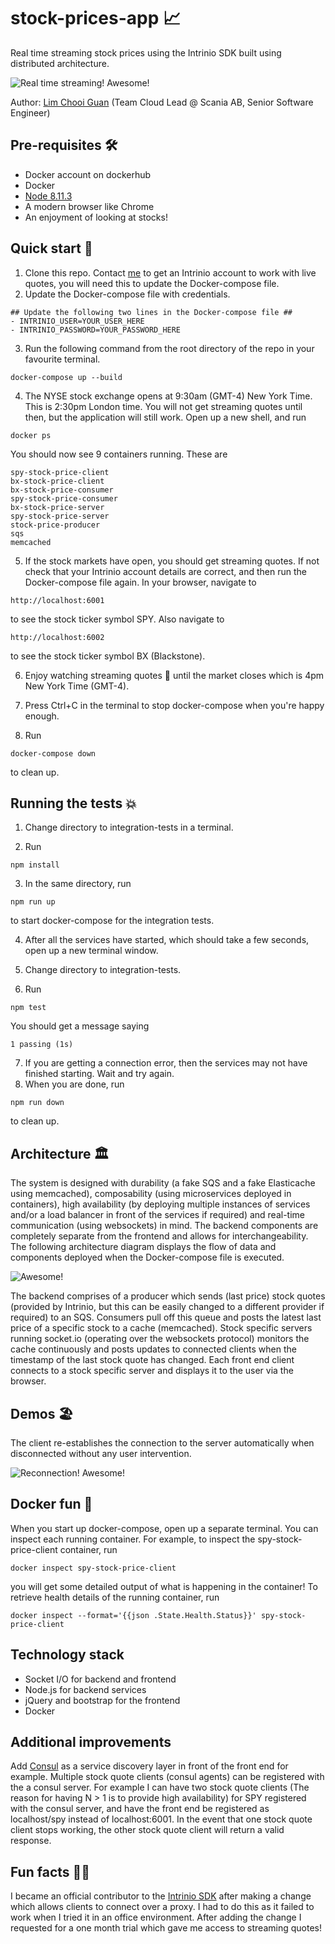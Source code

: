 # stock-prices-app 📈
Real time streaming stock prices using the Intrinio SDK built using distributed architecture.

![Real time streaming! Awesome!](https://raw.githubusercontent.com/minimice/stock-prices-app/master/demos/demo.gif)

Author: [Lim Chooi Guan](https://www.linkedin.com/in/cgl88/) (Team Cloud Lead @ Scania AB, Senior Software Engineer)

## Pre-requisites 🛠
* Docker account on dockerhub  
* Docker  
* [Node 8.11.3](https://nodejs.org/en/download/)
* A modern browser like Chrome
* An enjoyment of looking at stocks!

## Quick start 🍕
1. Clone this repo.  Contact [me](https://www.linkedin.com/in/cgl88/) to get an Intrinio account to work with live quotes, you will need this to update the Docker-compose file.
2. Update the Docker-compose file with credentials.
```
## Update the following two lines in the Docker-compose file ##
- INTRINIO_USER=YOUR_USER_HERE
- INTRINIO_PASSWORD=YOUR_PASSWORD_HERE
```
3. Run the following command from the root directory of the repo in your favourite terminal.
```
docker-compose up --build
```
4. The NYSE stock exchange opens at 9:30am (GMT-4) New York Time.  This is 2:30pm London time.  You will not get streaming quotes until then, but the application will still work.  Open up a new shell, and run
```
docker ps
```
You should now see 9 containers running.  These are
```
spy-stock-price-client
bx-stock-price-client
bx-stock-price-consumer
spy-stock-price-consumer
bx-stock-price-server
spy-stock-price-server
stock-price-producer
sqs
memcached
```
5. If the stock markets have open, you should get streaming quotes.  If not check that your Intrinio account details are correct, and then run the Docker-compose file again.  In your browser, navigate to
```
http://localhost:6001
```
to see the stock ticker symbol SPY.  Also navigate to
```
http://localhost:6002
```
to see the stock ticker symbol BX (Blackstone).

6. Enjoy watching streaming quotes 🎉 until the market closes which is 4pm New York Time (GMT-4).

7. Press Ctrl+C in the terminal to stop docker-compose when you're happy enough.

8. Run
```
docker-compose down
```
to clean up.

## Running the tests 💥
1. Change directory to integration-tests in a terminal.

2. Run
```
npm install
```

3. In the same directory, run
```
npm run up
```
to start docker-compose for the integration tests.

4. After all the services have started, which should take a few seconds, open up a new terminal window.

5. Change directory to integration-tests.

6. Run
```
npm test
```
You should get a message saying
```
1 passing (1s)
```
7. If you are getting a connection error, then the services may not have finished starting.  Wait and try again.
8. When you are done, run
```
npm run down
```
to clean up.

## Architecture 🏛
The system is designed with durability (a fake SQS and a fake Elasticache using memcached), composability (using microservices deployed in containers), high availability (by deploying multiple instances of services and/or a load balancer in front of the services if required) and real-time communication (using websockets) in mind.  The backend components are completely separate from the frontend and allows for interchangeability.  The following architecture diagram displays the flow of data and components deployed when the Docker-compose file is executed.

![Awesome!](https://raw.githubusercontent.com/minimice/stock-prices-app/master/docs/architecture.png)

The backend comprises of a producer which sends (last price) stock quotes (provided by Intrinio, but this can be easily changed to a different provider if required) to an SQS.  Consumers pull off this queue and posts the latest last price of a specific stock to a cache (memcached).  Stock specific servers running socket.io (operating over the websockets protocol) monitors the cache continuously and posts updates to connected clients when the timestamp of the last stock quote has changed.  Each front end client connects to a stock specific server and displays it to the user via the browser.

## Demos 🏖
The client re-establishes the connection to the server automatically when disconnected without any user intervention.

![Reconnection! Awesome!](https://raw.githubusercontent.com/minimice/stock-prices-app/master/demos/connectiondemo.gif)

## Docker fun 🐳
When you start up docker-compose, open up a separate terminal.  You can inspect each running container.  For example, to inspect the spy-stock-price-client container, run
```
docker inspect spy-stock-price-client
```
you will get some detailed output of what is happening in the container!  To retrieve health details of the running container, run
```
docker inspect --format='{{json .State.Health.Status}}' spy-stock-price-client
```

## Technology stack
* Socket I/O for backend and frontend
* Node.js for backend services
* jQuery and bootstrap for the frontend
* Docker

## Additional improvements
Add [Consul](https://www.consul.io/intro/index.html) as a service discovery layer in front of the front end for example.  Multiple stock quote clients (consul agents) can be registered with the a consul server.  For example I can have two stock quote clients (The reason for having N > 1 is to provide high availability) for SPY registered with the consul server, and have the front end be registered as localhost/spy instead of localhost:6001.  In the event that one stock quote client stops working, the other stock quote client will return a valid response.

## Fun facts 🍄🤪
I became an official contributor to the [Intrinio SDK](https://github.com/intrinio/intrinio-realtime-node-sdk/graphs/contributors) after making a change which allows clients to connect over a proxy.  I had to do this as it failed to work when I tried it in an office environment.  After adding the change I requested for a one month trial which gave me access to streaming quotes!
